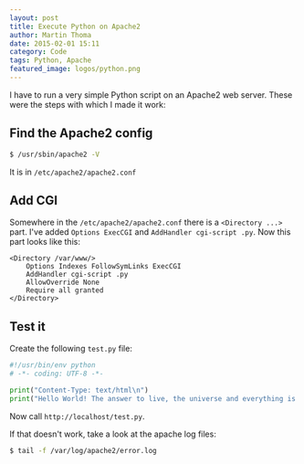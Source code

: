 ```yaml
---
layout: post
title: Execute Python on Apache2
author: Martin Thoma
date: 2015-02-01 15:11
category: Code
tags: Python, Apache
featured_image: logos/python.png
---
```


I have to run a very simple Python script on an Apache2 web server. These were
the steps with which I made it work:

## Find the Apache2 config

```bash
$ /usr/sbin/apache2 -V
```

It is in `/etc/apache2/apache2.conf`


## Add CGI

Somewhere in the `/etc/apache2/apache2.conf` there is a `<Directory ...>` part.
I've added `Options ExecCGI` and `AddHandler cgi-script .py`. Now this part
looks like this:

```text
<Directory /var/www/>
    Options Indexes FollowSymLinks ExecCGI
    AddHandler cgi-script .py
    AllowOverride None
    Require all granted
</Directory>
```


## Test it

Create the following `test.py` file:

```python
#!/usr/bin/env python
# -*- coding: UTF-8 -*-

print("Content-Type: text/html\n")
print("Hello World! The answer to live, the universe and everything is %i." % (2 * 21))
```

Now call `http://localhost/test.py`.

If that doesn't work, take a look at the apache log files:

```bash
$ tail -f /var/log/apache2/error.log
```